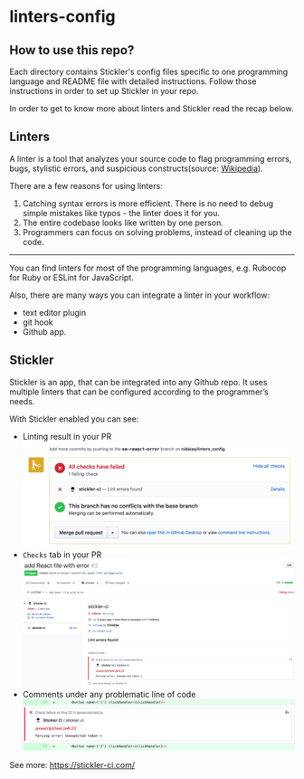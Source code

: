 # linters-config

## How to use this repo?

Each directory contains Stickler's config files specific to one programming language and README file with detailed instructions. Follow those instructions in order to set up Stickler in your repo.

In order to get to know more about linters and Stickler read the recap below.

## Linters

A linter is a tool that analyzes your source code to flag programming errors, bugs, stylistic errors, and suspicious constructs(source: [Wikipedia](https://en.wikipedia.org/wiki/Lint_(software))).

There are a few reasons for using linters:

1. Catching syntax errors is more efficient. There is no need to debug simple mistakes like typos - the linter does it for you.
2. The entire codebase looks like written by one person.
3. Programmers can focus on solving problems, instead of cleaning up the code.

--------------

You can find linters for most of the programming languages, e.g. Rubocop for Ruby or ESLint for JavaScript.


Also, there are many ways you can integrate a linter in your workflow:
- text editor plugin
- git hook
- Github app.


## Stickler

Stickler is an app, that can be integrated into any Github repo. It uses multiple linters that can be configured according to the programmer’s needs.

With Stickler enabled you can see:

- Linting result in your PR
![screenshot](./assets/images/result.png)
- `Checks` tab in your PR
![screenshot](./assets/images/checks.png)
- Comments under any problematic line of code 
![screenshot](./assets/images/comment.png)


See more: https://stickler-ci.com/
